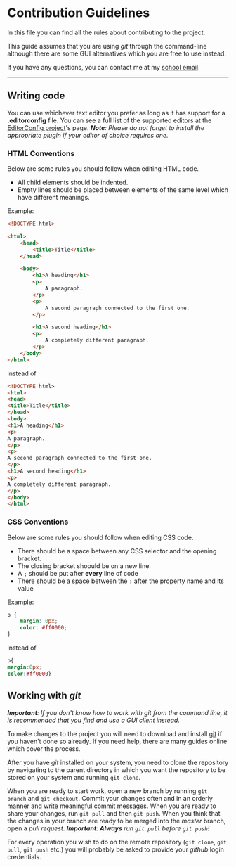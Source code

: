 # Contribution Guidelines

In this file you can find all the rules about contributing to the project.

This guide assumes that you are using *git* through the command-line although there are some GUI alternatives which you are free to use instead.

If you have any questions, you can contact me at my [school email](mailto:eiribarev@codingburgas.bg).

---
## Writing code

You can use whichever text editor you prefer as long as it has support for a **.editorconfig** file. You can see a full list of the supported editors at the [EditorConfig project](https://editorconfig.org)'s page.
***Note**: Please do not forget to install the appropriate plugin if your editor of choice requires one.*

### HTML Conventions

Below are some rules you should follow when editing HTML code.

- All child elements should be indented.
- Empty lines should be placed between elements of the same level which have different meanings.

Example:
```html
<!DOCTYPE html>

<html>
	<head>
		<title>Title</title>
	</head>

	<body>
		<h1>A heading</h1>
		<p>
			A paragraph.
		</p>
		<p>
			A second paragraph connected to the first one.
		</p>

		<h1>A second heading</h1>
		<p>
			A completely different paragraph.
		</p>
	</body>
</html>
```
instead of
```html
<!DOCTYPE html>
<html>
<head>
<title>Title</title>
</head>
<body>
<h1>A heading</h1>
<p>
A paragraph.
</p>
<p>
A second paragraph connected to the first one.
</p>
<h1>A second heading</h1>
<p>
A completely different paragraph.
</p>
</body>
</html>
```

### CSS Conventions
Below are some rules you should follow when editing CSS code.

- There should be a space between any CSS selector and the opening bracket.
- The closing bracket shoould be on a new line.
- A `;` should be put after **every** line of code
- There should be a space between the `:` after the property name and its value

Example:
```css
p {
	margin: 0px;
	color: #ff0000;
}
```
instead of
```css
p{
margin:0px;
color:#ff0000}
```

## Working with *git*

***Important**: If you don't know how to work with *git* from the command line, it is recommended that you find and use a GUI client instead.*

To make changes to the project you will need to download and install [git](https://git-scm.com) if you haven't done so already. If you need help, there are many guides online which cover the process.

After you have *git* installed on your system, you need to clone the repository by navigating to the parent directory in which you want the repository to be stored on your system and running `git clone`.

When you are ready to start work, open a new branch by running `git branch` and `git checkout`. Commit your changes often and in an orderly manner and write meaningful commit messages. When you are ready to share your changes, run `git pull` and then `git push`. When you think that the changes in your branch are ready to be merged into the *master* branch, open a *pull request*.
***Important**: **Always** run `git pull` before `git push`!*

For every operation you wish to do on the remote repository (`git clone`, `git pull`, `git push` etc.) you will probably be asked to provide your *github* login credentials.

